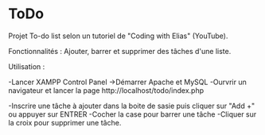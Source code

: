 # ToDo
Projet To-do list selon un tutoriel de "Coding with Elias" (YouTube).

Fonctionnalités : Ajouter, barrer et supprimer des tâches d'une liste.

Utilisation :

-Lancer XAMPP Control Panel
  ->Démarrer Apache et MySQL
-Ourvrir un navigateur et lancer la page  http://localhost/todo/index.php

-Inscrire une tâche à ajouter dans la boite de sasie puis cliquer sur "Add +" ou appuyer sur ENTRER
-Cocher la case pour barrer une tâche
-Cliquer sur la croix pour supprimer une tâche.
